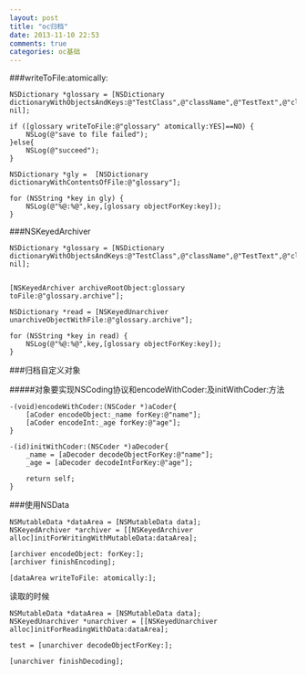 ```yaml
---
layout: post
title: "oc归档"
date: 2013-11-10 22:53
comments: true
categories: oc基础
---
```


###writeToFile:atomically:


    NSDictionary *glossary = [NSDictionary dictionaryWithObjectsAndKeys:@"TestClass",@"className",@"TestText",@"classText", nil];
        
    if ([glossary writeToFile:@"glossary" atomically:YES]==NO) {
		NSLog(@"save to file failed");
    }else{
        NSLog(@"succeed");
    }
        
    NSDictionary *gly =  [NSDictionary dictionaryWithContentsOfFile:@"glossary"];
    
    for (NSString *key in gly) {
    	NSLog(@"%@:%@",key,[glossary objectForKey:key]);
	}

<!--more-->

###NSKeyedArchiver


    NSDictionary *glossary = [NSDictionary dictionaryWithObjectsAndKeys:@"TestClass",@"className",@"TestText",@"classText", nil];
        
        
    [NSKeyedArchiver archiveRootObject:glossary toFile:@"glossary.archive"];
        
    NSDictionary *read = [NSKeyedUnarchiver unarchiveObjectWithFile:@"glossary.archive"];
        
    for (NSString *key in read) {
    	NSLog(@"%@:%@",key,[glossary objectForKey:key]);
    }
    
###归档自定义对象

#####对象要实现NSCoding协议和encodeWithCoder:及initWithCoder:方法


    -(void)encodeWithCoder:(NSCoder *)aCoder{
        [aCoder encodeObject:_name forKey:@"name"];
    	[aCoder encodeInt:_age forKey:@"age"];
	}
	
	-(id)initWithCoder:(NSCoder *)aDecoder{
    	_name = [aDecoder decodeObjectForKey:@"name"];
    	_age = [aDecoder decodeIntForKey:@"age"];
    
    	return self;
	}

###使用NSData

	NSMutableData *dataArea = [NSMutableData data];
	NSKeyedArchiver *archiver = [[NSKeyedArchiver alloc]initForWritingWithMutableData:dataArea];
	
	[archiver encodeObject: forKey:];
	[archiver finishEncoding];
	
	[dataArea writeToFile: atomically:];
	
读取的时候

	NSMutableData *dataArea = [NSMutableData data];
	NSKeyedUnarchiver *unarchiver = [[NSKeyedUnarchiver alloc]initForReadingWithData:dataArea];
	
	test = [unarchiver decodeObjectForKey:];
	
	[unarchiver finishDecoding];